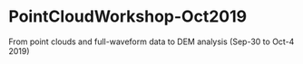 # PointCloudWorkshop-Oct2019
From point clouds and full-waveform data to DEM analysis (Sep-30 to Oct-4 2019)
